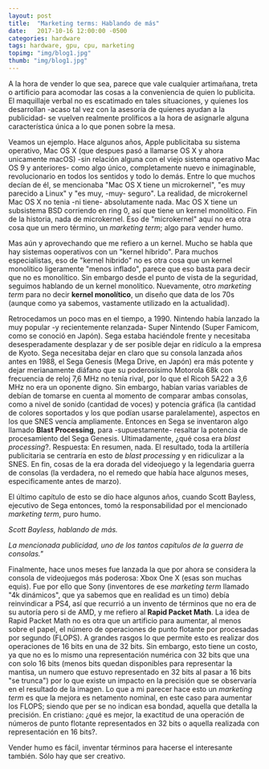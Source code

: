 ```yaml
---
layout: post
title:  "Marketing terms: Hablando de más"
date:   2017-10-16 12:00:00 -0500
categories: hardware
tags: hardware, gpu, cpu, marketing
topimg: "img/blog1.jpg"
thumb: "img/blog1.jpg"
---
```

A la hora de vender lo que sea, parece que vale cualquier artimañana, treta o artificio para acomodar las cosas a la conveniencia de quien lo publicita. El maquillaje verbal no es escatimado en tales situaciones, y quienes los desarrollan -acaso tal vez con la asesoría de quienes ayudan a la publicidad- se vuelven realmente prolíficos a la hora de asignarle alguna característica única a lo que ponen sobre la mesa. 

Veamos un ejemplo. Hace algunos años, Apple publicitaba su sistema operativo, Mac OS X (que despues pasó a llamarse OS X y ahora unicamente macOS) -sin relación alguna con el viejo sistema operativo Mac OS 9 y anteriores- como algo único, completamente nuevo e inimaginable, revolucionario en todos los sentidos y todo lo demás. Entre lo que muchos decían de él, se mencionaba "Mac OS X tiene un microkernel", "es muy parecido a Linux" y "es muy, -muy- seguro". La realidad, de microkernel Mac OS X no tenia -ni tiene- absolutamente nada. Mac OS X tiene un subsistema BSD corriendo en ring 0, así que tiene un kernel monolítico. Fin de la historia, nada de microkernel. Eso de "microkernel" aquí no era otra cosa que un mero término, un _marketing term_; algo para vender humo.

Mas aún y aprovechando que me refiero a un kernel. Mucho se habla que hay sistemas ooperativos con un "kernel híbrido". Para muchos especialistas, eso de "kernel hibrido" no es otra cosa que un kernel monolítico ligeramente "menos inflado", parece que eso basta para decir que no es monolítico. Sin embargo desde el punto de vista de la seguridad, seguimos hablando de un kernel monolítico. Nuevamente, otro _marketing term_ para no decir **kernel monolítico**, un diseño que data de los 70s (aunque como ya sabemos, vastamente utilizado en la actualidad).

Retrocedamos un poco mas en el tiempo, a 1990. Nintendo había lanzado la muy popular -y recientemente relanzada- Super Nintendo (Super Famicom, como se conoció en Japón). Sega estaba haciéndole frente y necesitaba desesperadamente desplazar y de ser posible dejar en ridículo a la empresa de Kyoto. Sega necesitaba dejar en claro que su consola lanzada años antes en 1988, el Sega Genesis (Mega Drive, en Japón) era más potente y dejar merianamente diáfano que su poderosísimo Motorola 68k con frecuencia de reloj 7,6 MHz no tenía rival, por lo que el Ricoh 5A22 a 3,6 MHz no era un oponente digno. Sin embargo, habían varias variables de debían de tomarse en cuenta al momento de comparar ambas consolas, como a nivel de sonido (cantidad de voces) y potencia gráfica (la cantidad de colores soportados y los que podían usarse paralelamente), aspectos en los que SNES vencía ampliamente. Entonces en Sega se inventaron algo llamado **Blast Processing**, para -supuestamente- resaltar la potencia de procesamiento del Sega Genesis. Ultimadamente, ¿qué cosa era _blast processing_?. Respuesta: En resumen, nada. El resultado, toda la artillería publicitaria se centraría en esto de *blast processing* y en ridiculizar a la SNES. En fin, cosas de la era dorada del videojuego y la legendaria guerra de consolas (la verdadera, no el remedo que había hace algunos meses, especificamente antes de marzo).

El último capítulo de esto se dío hace algunos años, cuando Scott Bayless, ejecutivo de Sega entonces, tomó la responsabilidad por el mencionado _marketing term_, puro humo.

[logo]: /images/icon48.png "Scott Bayless, hablando de más"
_Scott Bayless, hablando de más._

[logo]: /images/icon48.png "La mencionada publicidad, uno de los tantos *capítulos* de la guerra de consolas."
_La mencionada publicidad, uno de los tantos *capítulos* de la guerra de consolas."_

Finalmente, hace unos meses fue lanzada la que por ahora se considera la consola de videojuegos más poderosa: Xbox One X (esas son muchas equis). Fue por ello que Sony (inventores de ese _marketing term_ llamado "4k dinámicos", que ya sabemos que en realidad es un timo) debía reinvindicar a PS4, así que recurrió a un invento de términos que no era de su autoría pero si de AMD, y me refiero al **Rapid Packet Math**. La idea de Rapid Packet Math no es otra que un artificio para aumentar, al menos sobre el papel, el número de operaciones de punto flotante por procesadas por segundo (FLOPS). A grandes rasgos lo que permite esto es realizar dos operaciones de 16 bits en una de 32 bits. Sin embargo, esto tiene un costo, ya que no es lo mismo una representación numérica con 32 bits que una con solo 16 bits (menos bits quedan disponibles para representar la mantisa, un numero que estuvo representado en 32 bits al pasar a 16 bits "se trunca") por lo que existe un impacto en la precisión que se observaría en el resultado de la imagen. Lo que a mi parecer hace esto un _marketing term_ es que la mejora es netamento nominal, en este caso para aumentar los FLOPS; siendo que per se no indican esa bondad, aquella que detalla la precisión. En cristiano: ¿qué es mejor, la exactitud de una operación de números de punto flotante representados en 32 bits o aquella realizada con representación en 16 bits?. 


Vender humo es fácil, inventar términos para hacerse el interesante también. Sólo hay que ser creativo.
